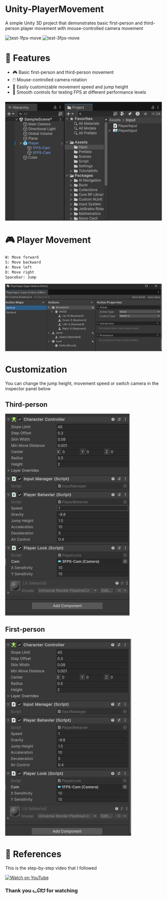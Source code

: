 # Unity-PlayerMovement

A simple Unity 3D project that demonstrates basic first-person and third-person player movement with mouse-controlled camera movement

![test-1fps-move](https://github.com/user-attachments/assets/20607496-3ae7-4b74-945c-c0f7b19e6812)
![test-3fps-move](https://github.com/user-attachments/assets/a9ad6abb-4339-45d1-96b7-491ca95e2e62)

# 📌 Features
- 🎮 Basic first-person and third-person movement
- 🖱️ Mouse-controlled camera rotation
- 🧩 Easily customizable movement speed and jump height
- 🧪 Smooth controls for testing FPS at different performance levels
  
###
![alt text](image-3.png) 


# 🎮 Player Movement
``` The player can move using WASD keys:
W: Move forward
S: Move backward
A: Move left
D: Move right
Spacebar: Jump
```
![alt text](image-4.png)


# Customization
You can change the jump height, movement speed or switch camera in the inspector panel below 

## Third-person 
![alt text](image.png)

## First-person
![alt text](image-1.png)

# 🎥 References
This is the step-by-step video that I followed

[![Watch on YouTube](https://img.youtube.com/vi/rJqP5EesxLk/0.jpg)](https://www.youtube.com/watch?v=rJqP5EesxLk)

### Thank you ᓚᘏᗢ for watching

